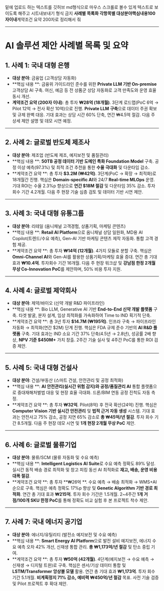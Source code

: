 밑에 업로드 하는 텍스트를 깃허브 md형식으로 마우스 스크롤로 볼수 있게 텍스트로 보이도록 해주고 시트내보내기 형식 금지 **사례별 목록화 **각항목별 대상분야**핵심내용100자이내**계약조건 요약 200자로 정리해서 줘 

---

# AI 솔루션 제안 사례별 목록 및 요약 

## 1. 사례 1: 국내 대형 은행
* **대상 분야**: 금융업 (고객상담 자동화)
* **핵심 내용 **:
    금융위 가이드라인 준수를 위한 **Private LLM 기반 On-premise** 고객상담 AI 구축. 여신, 예금 등 전 상품군 상담 자동화로 고객 만족도와 운영 효율 동시 개선.
* **계약조건 요약 (200자 이내)**:
    총 투자 **₩28억 (18개월)**. 3단계 로드맵(PoC 6억 $\rightarrow$ Pilot 12억 $\rightarrow$ 전사 확산 10억)으로 진행. **Private LLM 구축**으로 데이터 주권 확보 및 규제 완벽 대응. 기대 효과는 상담 시간 60% 단축, 연간 ₩4.5억 절감. 다음 주 상세 제안 설명 및 데모 시연 예정.

***

## 2. 사례 2: 글로벌 반도체 제조사
* **대상 분야**: 제조업 (반도체 제조, 예지보전 및 품질관리)
* **핵심 내용 **:
    **50TB 공정 데이터 기반 도메인 특화 Foundation Model** 구축. 공정 이상 예측(97.3%) 및 최적 조건 추천을 통한 **수율 극대화** 및 다운타임 감소.
* **계약조건 요약 **:
    총 투자 **\$3.2M (₩42억)**. 3단계(PoC $\rightarrow$ 확장 $\rightarrow$ 최적화)로 18개월간 진행. 핵심은 **Domain-specific AI**와 24/7 **Real-time MLOps** 운영. 기대 ROI는 수율 2.3%p 향상으로 **연간 \$18M 절감** 및 다운타임 35% 감소. 투자 회수 기간 4.2개월. 다음 주 현장 기술 심층 검토 및 데이터 기반 시연 제안.

***

## 3. 사례 3: 국내 대형 유통그룹
* **대상 분야**: 리테일 (옴니채널 고객경험, 상품기획, 마케팅 콘텐츠)
* **핵심 내용 **:
    **Retail AI Platform**으로 옴니채널 상담 일원화, MD용 AI Copilot(트렌드/수요 예측), Gen-AI 기반 마케팅 콘텐츠 제작 자동화. 통합 고객 경험 제공.
* **계약조건 요약 **:
    총 투자 **₩14억 (12개월)**. 4가지 모듈로 분할 구축. 핵심은 **Omni-Channel AI**와 Gen-AI를 활용한 상품기획/마케팅 효율 증대. 연간 총 기대 효과 **₩10.4억**. 투자회수 기간 16개월. 다음 주 현장 워크샵 및 **강남점 한정 2개월 무상 Co-Innovation PoC**를 제안하며, 50% 비용 투자 지원.

***

## 4. 사례 4: 글로벌 제약회사
* **대상 분야**: 제약/바이오 (신약 개발 R&D 파이프라인)
* **핵심 내용 **:
    Bio LLM, Generative AI 기반 **End-to-End 신약 개발 플랫폼** 구축. 타겟 발굴, 분자 설계, 임상 최적화를 가속화하여 Time to IND 획기적 단축.
* **계약조건 요약 **:
    총 3년 투자 **\$14.7M (₩195억)**. 인프라 구축 $\rightarrow$ 파이프라인 자동화 $\rightarrow$ 최적화(연간 \$2M) 단계 진행. 핵심은 FDA 규제 준수 기반의 **AI R&D 플랫폼** 구축. 기대 효과는 IND 소요 기간 37% 단축(4.5년 $\rightarrow$ 2.8년), 성공률 2배 향상, **NPV 기준 \$450M+** 가치 창출. 2주간 기술 실사 및 4주간 PoC를 통한 ROI 검증 제안.

***

## 5. 사례 5: 국내 대형 건설사
* **대상 분야**: 건설/부동산 (스마트 건설, 안전관리 및 공정 최적화)
* **핵심 내용 **:
    **AI 안전관리(실시간 위험 감지)와 공정/품질관리 AI** 통합 플랫폼으로 중대재해처벌법 대응 및 현장 효율 극대화. 드론/BIM 연동 공정 진척도 자동 측정.
* **계약조건 요약 **:
    총 투자 **₩32억**. Pilot(8억) 후 전국 확산(24억) 진행. 핵심은 **Computer Vision 기반 실시간 안전관리** 및 **법적 근거 자동 생성** 시스템. 기대 효과는 안전사고 75% 감소, 공정 지연 65% 감소로 **총 ₩45억/년 절감**. 투자 회수 기간 8.5개월. 다음 주 현장 데모 시연 및 **1개 현장 2개월 무상 PoC** 제안.

***

## 6. 사례 6: 글로벌 물류기업
* **대상 분야**: 물류/SCM (물류 자동화 및 수요 예측)
* **핵심 내용 **:
    **Intelligent Logistics AI Suite**로 수요 예측 정확도 89% 달성. 실시간 동적 배송 경로 최적화 및 창고 피킹 동선 AI 최적화로 **재고, 배송, 운영 비용 대폭 절감**.
* **계약조건 요약 **:
    총 투자 **₩26억 **. 수요 예측 $\rightarrow$ 배송 최적화 $\rightarrow$ WMS+AI 순으로 구축. 핵심은 예측 정확도 17%p 향상 및 **Genetic Algorithm 기반 경로 최적화**. 연간 총 기대 효과 **₩215억**. 투자 회수 기간은 1.5개월. 2~4주간 **1개 거점/100개 SKU 한정 PoC**를 통해 정확도 비교 실험 후 본 프로젝트 착수 제안.

***

## 7. 사례 7: 국내 에너지 공기업
* **대상 분야**: 에너지/유틸리티 (발전소 예지보전 및 수요 예측)
* **핵심 내용 **:
    **Smart Energy AI Platform**으로 발전 설비 예지보전, 에너지 수요 예측 오차 42% 개선, 신재생 통합 관리. **총 ₩1,173억/년 절감** 및 탄소 중립 기여.
* **계약조건 요약 **:
    총 투자 **₩50억 (42개월)**. 4단계(예지보전 $\rightarrow$ 수요 예측 $\rightarrow$ 신재생 $\rightarrow$ 디지털 트윈)로 구축. 핵심은 센서/기상 데이터 통합 및 **LSTM/Transformer 앙상블 모델** 활용. 연간 총 기대 효과 **₩1,173억**. 투자 회수 기간 5.1개월. **비계획정지 71% 감소, 예비력 ₩450억/년 절감** 목표. 사전 기술 검증 및 Pilot 프로젝트 후 확대 제안.